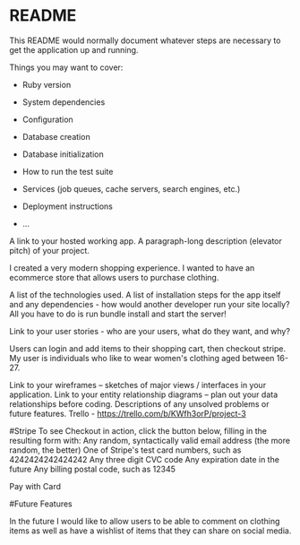 # README

This README would normally document whatever steps are necessary to get the
application up and running.

Things you may want to cover:

* Ruby version

* System dependencies

* Configuration

* Database creation

* Database initialization

* How to run the test suite

* Services (job queues, cache servers, search engines, etc.)

* Deployment instructions

* ...


A link to your hosted working app.
A paragraph-long description (elevator pitch) of your project.

I created a very modern shopping experience. I wanted to have an ecommerce store that allows users to
purchase clothing.

A list of the technologies used.
A list of installation steps for the app itself and any dependencies - how would another developer run your site locally?
All you have to do is run bundle install and start the server!

Link to your user stories - who are your users, what do they want, and why?


Users can login and add items to their shopping cart, then checkout stripe.
My user is individuals who like to wear women's clothing aged between 16-27.

Link to your wireframes – sketches of major views / interfaces in your application.
Link to your entity relationship diagrams – plan out your data relationships before coding.
Descriptions of any unsolved problems or future features.
Trello -
https://trello.com/b/KWfh3orP/project-3

#Stripe
To see Checkout in action, click the button below, filling in the resulting form with:
Any random, syntactically valid email address (the more random, the better)
One of Stripe's test card numbers, such as 4242424242424242
Any three digit CVC code
Any expiration date in the future
Any billing postal code, such as 12345

Pay with Card

#Future Features

In the future I would like to allow users to be able to comment on clothing items as well as have a wishlist of items that they can share on social media.
